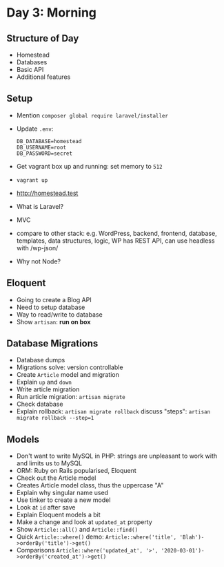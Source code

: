 # Day 3: Morning

## Structure of Day
- Homestead
- Databases
- Basic API
- Additional features

## Setup
- Mention `composer global require laravel/installer`
- Update `.env`:

    ```
    DB_DATABASE=homestead
    DB_USERNAME=root
    DB_PASSWORD=secret
    ```

- Get vagrant box up and running: set memory to `512`
- `vagrant up`
- http://homestead.test
- What is Laravel?
- MVC
- compare to other stack: e.g. WordPress, backend, frontend, database, templates, data structures, logic, WP has REST API, can use headless with /wp-json/
- Why not Node?

## Eloquent
- Going to create a Blog API
- Need to setup database
- Way to read/write to database
- Show `artisan`: **run on box**

## Database Migrations
- Database dumps
- Migrations solve: version controllable
- Create `Article` model and migration
- Explain `up` and `down`
- Write article migration
- Run article migration: `artisan migrate`
- Check database
- Explain rollback: `artisan migrate rollback` discuss "steps": `artisan migrate rollback --step=1`

## Models
- Don't want to write MySQL in PHP: strings are unpleasant to work with and limits us to MySQL
- ORM: Ruby on Rails popularised, Eloquent
- Check out the Article model
- Creates Article model class, thus the uppercase "A"
- Explain why singular name used
- Use tinker to create a new model
- Look at `id` after save
- Explain Eloquent models a bit
- Make a change and look at `updated_at` property
- Show `Article::all()` and `Article::find()`
- Quick `Article::where()` demo: `Article::where('title', 'Blah')->orderBy('title')->get()`
- Comparisons `Article::where('updated_at', '>', '2020-03-01')->orderBy('created_at')->get()`
